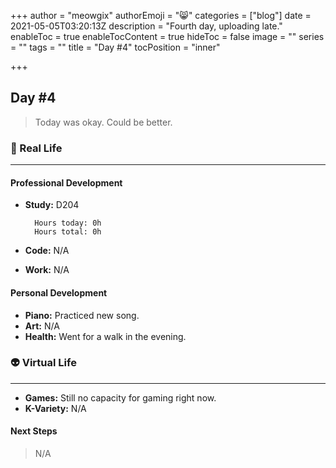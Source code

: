 +++
author = "meowgix"
authorEmoji = "😸"
categories = ["blog"]
date = 2021-05-05T03:20:13Z
description = "Fourth day, uploading late."
enableToc = true
enableTocContent = true
hideToc = false
image = ""
series = ""
tags = ""
title = "Day #4"
tocPosition = "inner"

+++
## Day #4

> Today was okay. Could be better.

### 🌱 Real Life

***

#### Professional Development

* **Study:**  D204

        Hours today: 0h
        Hours total: 0h
* **Code:**  N/A
* **Work:**  N/A

#### Personal Development

* **Piano:**  Practiced new song.
* **Art:**  N/A
* **Health:**  Went for a walk in the evening.

### 👽 Virtual Life

***

* **Games:**  Still no capacity for gaming right now.
* **K-Variety:**  N/A

#### Next Steps

> N/A